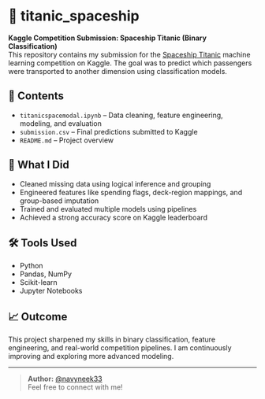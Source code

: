 # 🚀 titanic_spaceship

**Kaggle Competition Submission: Spaceship Titanic (Binary Classification)**  
This repository contains my submission for the [Spaceship Titanic](https://www.kaggle.com/competitions/spaceship-titanic) machine learning competition on Kaggle. The goal was to predict which passengers were transported to another dimension using classification models.

## 📁 Contents

- `titanicspacemodal.ipynb` – Data cleaning, feature engineering, modeling, and evaluation
- `submission.csv` – Final predictions submitted to Kaggle
- `README.md` – Project overview

## 🧠 What I Did

- Cleaned missing data using logical inference and grouping
- Engineered features like spending flags, deck-region mappings, and group-based imputation
- Trained and evaluated multiple models using pipelines
- Achieved a strong accuracy score on Kaggle leaderboard

## 🛠 Tools Used

- Python
- Pandas, NumPy
- Scikit-learn
- Jupyter Notebooks

## 📈 Outcome

This project sharpened my skills in binary classification, feature engineering, and real-world competition pipelines. I am continuously improving and exploring more advanced modeling.

---

> **Author:** [@navyneek33](https://github.com/navyneek33)  
> Feel free to connect with me!
